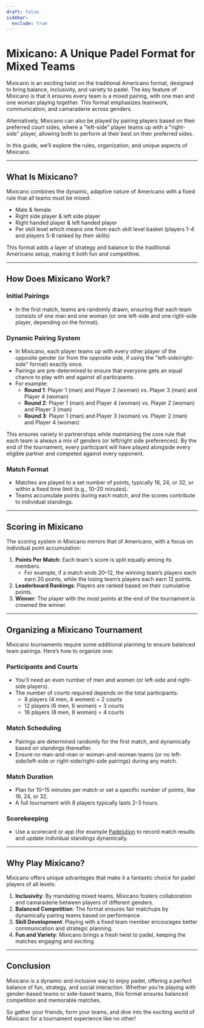 ```yaml
---
draft: false
sidebar:
  exclude: true
---
```

# Mixicano: A Unique Padel Format for Mixed Teams

Mixicano is an exciting twist on the traditional Americano format, designed to bring balance, inclusivity, and variety to padel. The key feature of Mixicano is that it ensures every team is a mixed pairing, with one man and one woman playing together. This format emphasizes teamwork, communication, and camaraderie across genders.

Alternatively, Mixicano can also be played by pairing players based on their preferred court sides, where a "left-side" player teams up with a "right-side" player, allowing both to perform at their best on their preferred sides. 

In this guide, we’ll explore the rules, organization, and unique aspects of Mixicano.

---

## What Is Mixicano?

Mixicano combines the dynamic, adaptive nature of Americano with a fixed rule that all teams must be mixed:
- Male & female
- Right side player & left side player
- Right handed player & left handed player
- Per skill level which means one from each skill level basket (players 1-4 and players 5-8 ranked by their skills)


This format adds a layer of strategy and balance to the traditional Americano setup, making it both fun and competitive.

---

## How Does Mixicano Work?

### Initial Pairings
- In the first match, teams are randomly drawn, ensuring that each team consists of one man and one woman (or one left-side and one right-side player, depending on the format).
  
### Dynamic Pairing System
- In Mixicano, each player teams up with every other player of the opposite gender (or from the opposite side, if using the "left-side/right-side" format) exactly once.
- Pairings are pre-determined to ensure that everyone gets an equal chance to play with and against all participants.
- For example:
  - **Round 1**: Player 1 (man) and Player 2 (woman) vs. Player 3 (man) and Player 4 (woman)
  - **Round 2**: Player 1 (man) and Player 4 (woman) vs. Player 2 (woman) and Player 3 (man)
  - **Round 3**: Player 1 (man) and Player 3 (woman) vs. Player 2 (man) and Player 4 (woman)

This ensures variety in partnerships while maintaining the core rule that each team is always a mix of genders (or left/right side preferences). By the end of the tournament, every participant will have played alongside every eligible partner and competed against every opponent.

### Match Format
- Matches are played to a set number of points, typically 16, 24, or 32, or within a fixed time limit (e.g., 10–20 minutes).
- Teams accumulate points during each match, and the scores contribute to individual standings.

---

## Scoring in Mixicano

The scoring system in Mixicano mirrors that of Americano, with a focus on individual point accumulation:

1. **Points Per Match**: Each team's score is split equally among its members.
   - For example, if a match ends 20–12, the winning team’s players each earn 20 points, while the losing team’s players each earn 12 points.
2. **Leaderboard Rankings**: Players are ranked based on their cumulative points.
3. **Winner**: The player with the most points at the end of the tournament is crowned the winner.

---

## Organizing a Mixicano Tournament

Mixicano tournaments require some additional planning to ensure balanced team pairings. Here’s how to organize one:

### Participants and Courts
- You’ll need an even number of men and women (or left-side and right-side players).
- The number of courts required depends on the total participants:
  - 8 players (4 men, 4 women) = 2 courts
  - 12 players (6 men, 6 women) = 3 courts
  - 16 players (8 men, 8 women) = 4 courts

### Match Scheduling
- Pairings are determined randomly for the first match, and dynamically based on standings thereafter.
- Ensure no man-and-man or woman-and-woman teams (or no left-side/left-side or right-side/right-side pairings) during any match.

### Match Duration
- Plan for 10–15 minutes per match or set a specific number of points, like 16, 24, or 32.
- A full tournament with 8 players typically lasts 2–3 hours.

### Scorekeeping
- Use a scorecard or app (for example [Padelution](https://www.padelution.com/americano) to record match results and update individual standings dynamically.

---

## Why Play Mixicano?

Mixicano offers unique advantages that make it a fantastic choice for padel players of all levels:

1. **Inclusivity**: By mandating mixed teams, Mixicano fosters collaboration and camaraderie between players of different genders.
2. **Balanced Competition**: The format ensures fair matchups by dynamically pairing teams based on performance.
3. **Skill Development**: Playing with a fixed team member encourages better communication and strategic planning.
4. **Fun and Variety**: Mixicano brings a fresh twist to padel, keeping the matches engaging and exciting.

---

## Conclusion

Mixicano is a dynamic and inclusive way to enjoy padel, offering a perfect balance of fun, strategy, and social interaction. Whether you’re playing with gender-based teams or side-based teams, this format ensures balanced competition and memorable matches.

So gather your friends, form your teams, and dive into the exciting world of Mixicano for a tournament experience like no other!